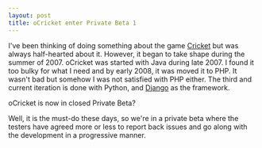```yaml
---
layout: post
title: oCricket enter Private Beta 1
---
```


I've been thinking of doing something about the game <a href="http://en.wikipedia.org/wiki/Cricket">Cricket</a> but was always half-hearted about it. However, it began to take shape during the summer of 2007. oCricket was started with Java during late 2007. I found it too bulky for what I need and by early 2008, it was moved it to PHP. It wasn't bad but somehow I was not satisfied with PHP either. The third and current iteration is done with Python, and <a href="http://www.djangoproject.com/">Django</a> as the framework.

oCricket is now in closed Private Beta?

Well, it is the must-do these days, so we're in a private beta where the testers have agreed more or less to report back issues and go along with the development in a progressive manner.